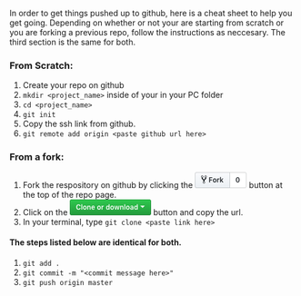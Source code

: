 In order to get things pushed up to github, here is a cheat sheet to help you get going. Depending on whether or not your are starting from scratch or you are forking a previous repo, follow the instructions as neccesary. The third section is the same for both.

### From Scratch:
1. Create your repo on github
2. `mkdir <project_name>` inside of your in your PC folder
3. `cd <project_name>`
4. `git init`
5. Copy the ssh link from github.
6. `git remote add origin <paste github url here>`

### From a fork:
1. Fork the respository on github by clicking the ![Fork](fork.png) button at the top of the repo page.
2. Click on the ![Clone or Download](clone.png) button and copy the url.
3. In your terminal, type `git clone <paste link here>`


#### The steps listed below are identical for both.
1. `git add .`
2. `git commit -m "<commit message here>"`
3. `git push origin master`